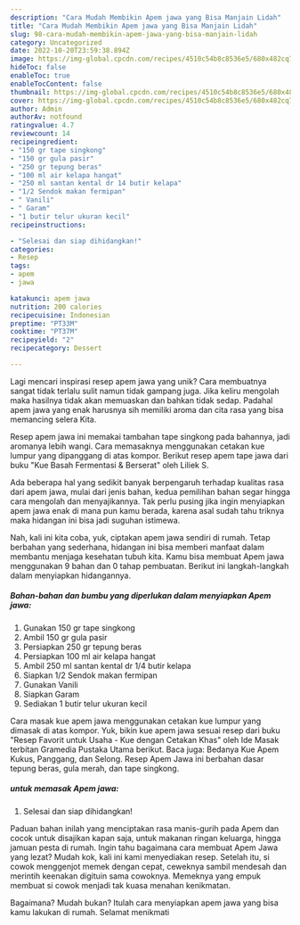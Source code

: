 ```yaml
---
description: "Cara Mudah Membikin Apem jawa yang Bisa Manjain Lidah"
title: "Cara Mudah Membikin Apem jawa yang Bisa Manjain Lidah"
slug: 98-cara-mudah-membikin-apem-jawa-yang-bisa-manjain-lidah
category: Uncategorized
date: 2022-10-20T23:59:38.894Z
image: https://img-global.cpcdn.com/recipes/4510c54b8c8536e5/680x482cq70/apem-jawa-foto-resep-utama.jpg
hideToc: false
enableToc: true
enableTocContent: false
thumbnail: https://img-global.cpcdn.com/recipes/4510c54b8c8536e5/680x482cq70/apem-jawa-foto-resep-utama.jpg
cover: https://img-global.cpcdn.com/recipes/4510c54b8c8536e5/680x482cq70/apem-jawa-foto-resep-utama.jpg
author: Admin
authorAv: notfound
ratingvalue: 4.7
reviewcount: 14
recipeingredient:
- "150 gr tape singkong"
- "150 gr gula pasir"
- "250 gr tepung beras"
- "100 ml air kelapa hangat"
- "250 ml santan kental dr 14 butir kelapa"
- "1/2 Sendok makan fermipan"
- " Vanili"
- " Garam"
- "1 butir telur ukuran kecil"
recipeinstructions:

- "Selesai dan siap dihidangkan!"
categories:
- Resep
tags:
- apem
- jawa

katakunci: apem jawa 
nutrition: 200 calories
recipecuisine: Indonesian
preptime: "PT33M"
cooktime: "PT37M"
recipeyield: "2"
recipecategory: Dessert

---
```





Lagi mencari inspirasi resep apem jawa yang unik? Cara membuatnya sangat tidak terlalu sulit namun tidak gampang juga. Jika keliru mengolah maka hasilnya tidak akan memuaskan dan bahkan tidak sedap. Padahal apem jawa yang enak harusnya sih memiliki aroma dan cita rasa yang bisa memancing selera Kita.





Resep apem jawa ini memakai tambahan tape singkong pada bahannya, jadi aromanya lebih wangi. Cara memasaknya menggunakan cetakan kue lumpur yang dipanggang di atas kompor. Berikut resep apem tape jawa dari buku &#34;Kue Basah Fermentasi &amp; Berserat&#34; oleh Liliek S.

Ada beberapa hal yang sedikit banyak berpengaruh terhadap kualitas rasa dari apem jawa, mulai dari jenis bahan, kedua pemilihan bahan segar hingga cara mengolah dan menyajikannya. Tak perlu pusing jika ingin menyiapkan apem jawa enak di mana pun kamu berada, karena asal sudah tahu triknya maka hidangan ini bisa jadi suguhan istimewa.






Nah, kali ini kita coba, yuk, ciptakan apem jawa sendiri di rumah. Tetap berbahan yang sederhana, hidangan ini bisa memberi manfaat dalam membantu menjaga kesehatan tubuh kita. Kamu bisa membuat Apem jawa menggunakan 9 bahan dan 0 tahap pembuatan. Berikut ini langkah-langkah dalam menyiapkan hidangannya.

<!--inarticleads1-->

##### Bahan-bahan dan bumbu yang diperlukan dalam menyiapkan Apem jawa:

1. Gunakan 150 gr tape singkong
1. Ambil 150 gr gula pasir
1. Persiapkan 250 gr tepung beras
1. Persiapkan 100 ml air kelapa hangat
1. Ambil 250 ml santan kental dr 1/4 butir kelapa
1. Siapkan 1/2 Sendok makan fermipan
1. Gunakan  Vanili
1. Siapkan  Garam
1. Sediakan 1 butir telur ukuran kecil


Cara masak kue apem jawa menggunakan cetakan kue lumpur yang dimasak di atas kompor. Yuk, bikin kue apem jawa sesuai resep dari buku &#34;Resep Favorit untuk Usaha - Kue dengan Cetakan Khas&#34; oleh Ide Masak terbitan Gramedia Pustaka Utama berikut. Baca juga: Bedanya Kue Apem Kukus, Panggang, dan Selong. Resep Apem Jawa ini berbahan dasar tepung beras, gula merah, dan tape singkong. 

<!--inarticleads2-->

#####  untuk memasak Apem jawa:


1. Selesai dan siap dihidangkan!

Paduan bahan inilah yang menciptakan rasa manis-gurih pada Apem dan cocok untuk disajikan kapan saja, untuk makanan ringan keluarga, hingga jamuan pesta di rumah. Ingin tahu bagaimana cara membuat Apem Jawa yang lezat? Mudah kok, kali ini kami menyediakan resep. Setelah itu, si cowok menggenjot memek dengan cepat, ceweknya sambil mendesah dan merintih keenakan digituin sama cowoknya. Memeknya yang empuk membuat si cowok menjadi tak kuasa menahan kenikmatan. 

Bagaimana? Mudah bukan? Itulah cara menyiapkan apem jawa yang bisa kamu lakukan di rumah. Selamat menikmati
